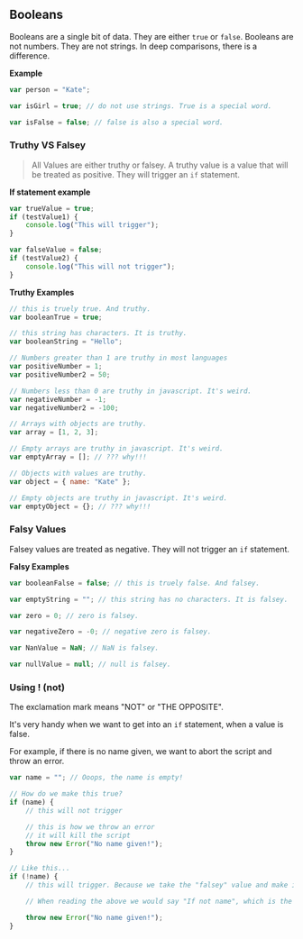 ## Booleans

Booleans are a single bit of data. They are either `true` or `false`. Booleans are not numbers. They are not strings. In deep comparisons, there is a difference.

**Example**

```js
var person = "Kate";

var isGirl = true; // do not use strings. True is a special word.

var isFalse = false; // false is also a special word.
```

### Truthy VS Falsey

> All Values are either truthy or falsey.
> A truthy value is a value that will be treated as positive. They will trigger an `if` statement.

**If statement example**

```js
var trueValue = true;
if (testValue1) {
    console.log("This will trigger");
}

var falseValue = false;
if (testValue2) {
    console.log("This will not trigger");
}
```

**Truthy Examples**

```js
// this is truely true. And truthy.
var booleanTrue = true;

// this string has characters. It is truthy.
var booleanString = "Hello";

// Numbers greater than 1 are truthy in most languages
var positiveNumber = 1;
var positiveNumber2 = 50;

// Numbers less than 0 are truthy in javascript. It's weird.
var negativeNumber = -1;
var negativeNumber2 = -100;

// Arrays with objects are truthy.
var array = [1, 2, 3];

// Empty arrays are truthy in javascript. It's weird.
var emptyArray = []; // ??? why!!!

// Objects with values are truthy.
var object = { name: "Kate" };

// Empty objects are truthy in javascript. It's weird.
var emptyObject = {}; // ??? why!!!
```

### Falsy Values

Falsey values are treated as negative. They will not trigger an `if` statement.

**Falsy Examples**

```js
var booleanFalse = false; // this is truely false. And falsey.

var emptyString = ""; // this string has no characters. It is falsey.

var zero = 0; // zero is falsey.

var negativeZero = -0; // negative zero is falsey.

var NanValue = NaN; // NaN is falsey.

var nullValue = null; // null is falsey.
```

### Using ! (not)

The exclamation mark means "NOT" or "THE OPPOSITE".

It's very handy when we want to get into an `if` statement, when a value is false.

For example, if there is no name given, we want to abort the script and throw an error.

```js
var name = ""; // Ooops, the name is empty!

// How do we make this true?
if (name) {
    // this will not trigger

    // this is how we throw an error
    // it will kill the script
    throw new Error("No name given!");
}

// Like this...
if (!name) {
    // this will trigger. Because we take the "falsey" value and make it "truthy" with the "not" operator.

    // When reading the above we would say "If not name", which is the same as "if name is empty"

    throw new Error("No name given!");
}
```

```

```
